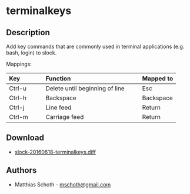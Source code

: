 terminalkeys
============

Description
-----------

Add key commands that are commonly used in terminal applications
(e.g. bash, login) to slock.

Mappings:

|Key| | |Function| | | Mapped to|
|:---|-|-|:---|-|-|:---|
|Ctrl-u| | |Delete until beginning of line| | |Esc|
|Ctrl-h| | |Backspace| | |Backspace|
|Ctrl-j| | |Line feed| | |Return|
|Ctrl-m| | |Carriage feed| | |Return|


Download
--------

 * [slock-20160618-terminalkeys.diff](slock-20160618-terminalkeys.diff)

Authors
-------

 * Matthias Schoth - mschoth@gmail.com

